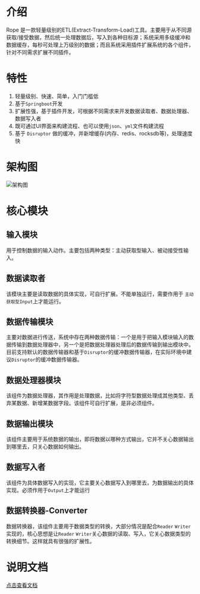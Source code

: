 # 介绍
Rope 是一款轻量级别的ETL(Extract-Transform-Load)工具。主要用于从不同源获取/接受数据，然后统一处理数据后，写入到各种目标源；系统采用多级缓冲和数据缓存，每秒可处理上万级别的数据；而且系统采用插件扩展系统的各个组件，针对不同需求扩展不同插件。
# 特性
1. 轻量级别、快速、简单，入门门槛低
2. 基于`Springboot`开发
3. 扩展性强，基于插件开发，可根据不同需求来开发数据读取者、数据处理器、数据写入者
4. 既可通过UI界面来构建流程、也可以使用`json`、`yml`文件构建流程
5. 基于 `Disruptor` 做的缓冲，并新增缓存(内存、redis、rocksdb等)，处理速度快
# 架构图
![架构图](https://images.gitee.com/uploads/images/2020/0117/153409_1eb1d6b8_5053202.png "core.png")
# 核心模块
## 输入模块
用于控制数据的输入动作。主要包括两种类型：主动获取型输入、被动接受性输入。

## 数据读取者
该模块主要是读取数据的具体实现，可自行扩展。不能单独运行，需要作用于 `主动获取型Input`上才能运行。

## 数据传输模块
主要对数据进行传送，系统中存在两种数据传输：一个是用于把输入模块输入的数据传输到数据处理器中，另一个是把数据处理器处理后的数据传输到输出模块中。目前支持默认的数据传输器和基于`Disruptor`的缓冲数据传输器，在实际环境中建议`Disruptor`的缓冲数据传输器。

## 数据处理器模块
该组件为数据处理器，其作用是处理数据，比如将字符型数据处理成其他类型、丢弃某数据、新增某数据字段。该组件可自行扩展，是非必须组件。

## 数据输出模块
该组件主要用于系统数据的输出，即将数据以哪种方式输出，它并不关心数据输出到哪里去，只关心数据如何输出。

## 数据写入者
该组件为具体数据写入的实现，它主要关心数据写入到哪里去，为数据输出的具体实现。必须作用于`Output`上才能运行

## 数据转换器-Converter
数据转换器，该组件主要用于数据类型的转换，大部分情况是配合`Reader` `Writer`实现的，核心思想是让`Reader` `Writer`关心数据的读取、写入，它关心数据类型的转换细节。这样就具有很强的扩展性。


# 说明文档
[点击查看文档](https://gitee.com/starblues/rope/wikis/pages)
